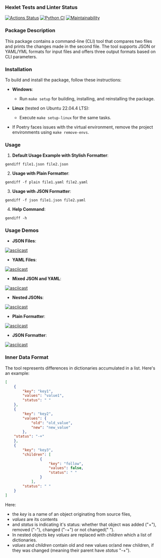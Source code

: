 
### Hexlet Tests and Linter Status
[![Actions Status](https://github.com/fiftinmen/python-project-50/actions/workflows/hexlet-check.yml/badge.svg)](https://github.com/fiftinmen/python-project-50/actions) [![Python CI](https://github.com/fiftinmen/python-project-50/actions/workflows/Test%20Coverage.yml/badge.svg)](https://github.com/fiftinmen/python-project-50/actions/workflows/Test%20Coverage.yml) [![Maintainability](https://api.codeclimate.com/v1/badges/009d230b83044e6e3f00/maintainability)](https://codeclimate.com/github/fiftinmen/python-project-50/maintainability)

### Package Description

This package contains a command-line (CLI) tool that compares two files and prints the changes made in the second file. The tool supports JSON or YAML/YML formats for input files and offers three output formats based on CLI parameters.

### Installation

To build and install the package, follow these instructions:

-  **Windows**:

	- Run `make setup` for building, installing, and reinstalling the package.

-  **Linux** (tested on Ubuntu 22.04.4 LTS):

	- Execute `make setup-linux` for the same tasks.

- If Poetry faces issues with the virtual environment, remove the project environments using `make remove-envs`.

  

### Usage

1.  **Default Usage Example with Stylish Formatter**:

`gendiff file1.json file2.json`

2.  **Usage with Plain Formatter**:

`gendiff -f plain file1.yaml file2.yaml`

3.  **Usage with JSON Formatter**:

`gendiff -f json file1.json file2.yaml`

4.  **Help Command**:

`gendiff -h`

### Usage Demos

-  **JSON Files**:

[![asciicast](https://asciinema.org/a/fjDh58WngjdI4LxG26kBqA0Of.svg)](https://asciinema.org/a/fjDh58WngjdI4LxG26kBqA0Of)

-  **YAML Files**:

[![asciicast](https://asciinema.org/a/NNzfS2hklqB9vUaw9jMQFStj6.svg)](https://asciinema.org/a/NNzfS2hklqB9vUaw9jMQFStj6)

-  **Mixed JSON and YAML**:

[![asciicast](https://asciinema.org/a/NNzfS2hklqB9vUaw9jMQFStj6.svg)](https://asciinema.org/a/NNzfS2hklqB9vUaw9jMQFStj6)

-  **Nested JSONs**:

[![asciicast](https://asciinema.org/a/SLyry8tqav7eSo6scsCWHHhVm.svg)](https://asciinema.org/a/SLyry8tqav7eSo6scsCWHHhVm)


-  **Plain Formatter**:

[![asciicast](https://asciinema.org/a/rCZhbkuvZFfxOUaJUVmSQ7XFB.svg)](https://asciinema.org/a/rCZhbkuvZFfxOUaJUVmSQ7XFB)

-  **JSON Formatter**:

[![asciicast](https://asciinema.org/a/BQ6iP4bDgIQyGWaBI2qffUOvi.svg)](https://asciinema.org/a/BQ6iP4bDgIQyGWaBI2qffUOvi)

  

### Inner Data Format

The tool represents differences in dictionaries accumulated in a list. Here's an example:

```json
[
	{
		"key": "key1",
		"values": "value1",
		"status": " "
	},
	{
		"key": "key2",
		"values": {
			"old": "old_value",
			"new": "new_value"
		},
	"status": "-+"
	},
	{
		"key": "key3",
		"children": [
				{
					"key": "follow",
					"values": false,
					"status": " "
				}
			],
		"status": " "
	}
]
```
Here:
+ the *key* is a name of an object originating from source files,
+  *values* are its contents
+ and *status* is indicating it's status: whether that object was added ("+"), removed ("-"), changed ("-+") or not changed(" ").
+ In nested objects key *values* are replaced with *children* which a list of dictionaries.
+  *values* and *children* contain old and new values or/and new children, if they was changed (meaning their parent have *status* "-+").
